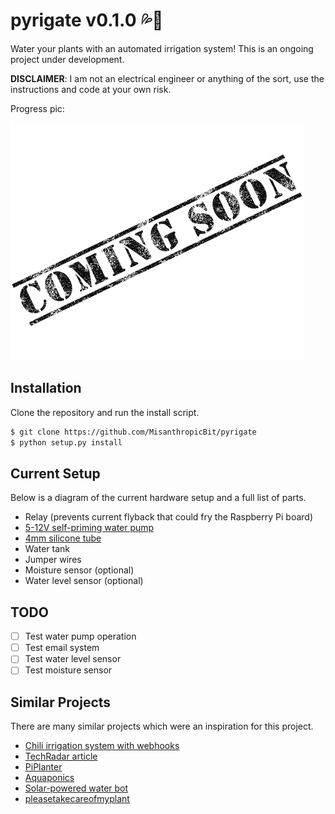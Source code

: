 # pyrigate v0.1.0 💦🌱

Water your plants with an automated irrigation system! This is an ongoing
project under development.

**DISCLAIMER**: I am not an electrical engineer or anything of the sort, use
the instructions and code at your own risk.

Progress pic:

![Progress pic](/coming_soon.png)

## Installation

Clone the repository and run the install script.

```bash
$ git clone https://github.com/MisanthropicBit/pyrigate
$ python setup.py install
```

## Current Setup

Below is a diagram of the current hardware setup and a full list of parts.

* Relay (prevents current flyback that could fry the Raspberry Pi board)
* [5-12V self-priming water pump](https://www.ebay.com/itm/172845971977)
* [4mm silicone tube](https://www.ebay.com/itm/142324532992)
* Water tank
* Jumper wires
* Moisture sensor (optional)
* Water level sensor (optional)

## TODO

- [ ] Test water pump operation
- [ ] Test email system
- [ ] Test water level sensor
- [ ] Test moisture sensor

## Similar Projects

There are many similar projects which were an inspiration for this project.

* [Chili irrigation system with webhooks](https://blog.serverdensity.com/automatically-watering-your-plants-with-sensors-a-pi-and-webhooks/)
* [TechRadar article](http://www.techradar.com/how-to/computing/how-to-automatically-water-your-plants-with-the-raspberry-pi-1315059)
* [PiPlanter](http://www.esologic.com/piplanter-a-plant-growth-automator/)
* [Aquaponics](https://github.com/matthewh415/PiPonics)
* [Solar-powered water bot](https://github.com/mistylackie/solar-water-bot)
* [pleasetakecareofmyplant](https://github.com/tylerjaywood/pleasetakecareofmyplant)
